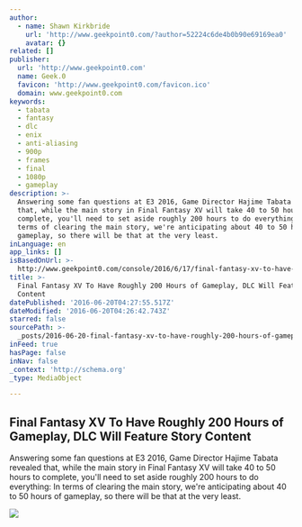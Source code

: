 ```yaml
---
author:
  - name: Shawn Kirkbride
    url: 'http://www.geekpoint0.com/?author=52224c6de4b0b90e69169ea0'
    avatar: {}
related: []
publisher:
  url: 'http://www.geekpoint0.com'
  name: Geek.0
  favicon: 'http://www.geekpoint0.com/favicon.ico'
  domain: www.geekpoint0.com
keywords:
  - tabata
  - fantasy
  - dlc
  - enix
  - anti-aliasing
  - 900p
  - frames
  - final
  - 1080p
  - gameplay
description: >-
  Answering some fan questions at E3 2016, Game Director Hajime Tabata revealed
  that, while the main story in Final Fantasy XV will take 40 to 50 hours to
  complete, you'll need to set aside roughly 200 hours to do everything: In
  terms of clearing the main story, we're anticipating about 40 to 50 hours of
  gameplay, so there will be that at the very least.
inLanguage: en
app_links: []
isBasedOnUrl: >-
  http://www.geekpoint0.com/console/2016/6/17/final-fantasy-xv-to-have-roughly-200-hours-of-gameplay-dlc-will-feature-story-content
title: >-
  Final Fantasy XV To Have Roughly 200 Hours of Gameplay, DLC Will Feature Story
  Content
datePublished: '2016-06-20T04:27:55.517Z'
dateModified: '2016-06-20T04:26:42.743Z'
starred: false
sourcePath: >-
  _posts/2016-06-20-final-fantasy-xv-to-have-roughly-200-hours-of-gameplay-dlc.md
inFeed: true
hasPage: false
inNav: false
_context: 'http://schema.org'
_type: MediaObject

---
```

<article style=""><h1>Final Fantasy XV To Have Roughly 200 Hours of Gameplay, DLC Will Feature Story Content</h1><p>Answering some fan questions at E3 2016, Game Director Hajime Tabata revealed that, while the main story in Final Fantasy XV will take 40 to 50 hours to complete, you'll need to set aside roughly 200 hours to do everything: In terms of clearing the main story, we're anticipating about 40 to 50 hours of gameplay, so there will be that at the very least.</p><img src="http://static1.squarespace.com/static/54ee77a9e4b05efebc2c5984/54eeb422e4b021bc7efd0b5f/5764cd74ff7c501fa9f06a39/1466224404111/finalfantasyxv555x3283.jpg?format=1000w" /></article>